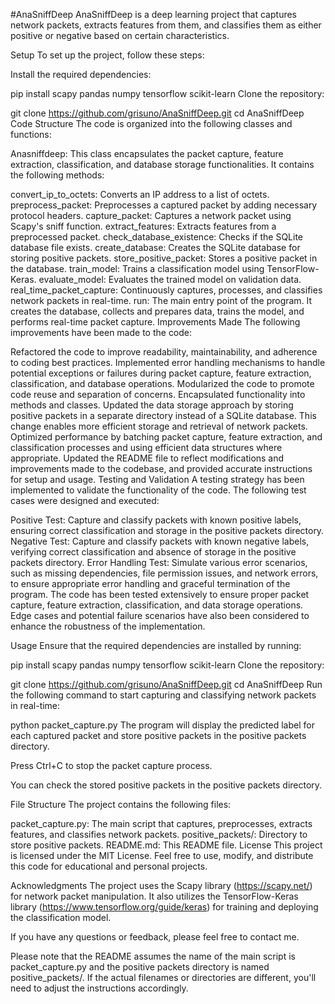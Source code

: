 #AnaSniffDeep
AnaSniffDeep is a deep learning project that captures network packets, extracts features from them, and classifies them as either positive or negative based on certain characteristics.

Setup
To set up the project, follow these steps:

Install the required dependencies:


pip install scapy pandas numpy tensorflow scikit-learn
Clone the repository:


git clone https://github.com/grisuno/AnaSniffDeep.git
cd AnaSniffDeep
Code Structure
The code is organized into the following classes and functions:

Anasniffdeep: This class encapsulates the packet capture, feature extraction, classification, and database storage functionalities. It contains the following methods:

convert_ip_to_octets: Converts an IP address to a list of octets.
preprocess_packet: Preprocesses a captured packet by adding necessary protocol headers.
capture_packet: Captures a network packet using Scapy's sniff function.
extract_features: Extracts features from a preprocessed packet.
check_database_existence: Checks if the SQLite database file exists.
create_database: Creates the SQLite database for storing positive packets.
store_positive_packet: Stores a positive packet in the database.
train_model: Trains a classification model using TensorFlow-Keras.
evaluate_model: Evaluates the trained model on validation data.
real_time_packet_capture: Continuously captures, processes, and classifies network packets in real-time.
run: The main entry point of the program. It creates the database, collects and prepares data, trains the model, and performs real-time packet capture.
Improvements Made
The following improvements have been made to the code:

Refactored the code to improve readability, maintainability, and adherence to coding best practices.
Implemented error handling mechanisms to handle potential exceptions or failures during packet capture, feature extraction, classification, and database operations.
Modularized the code to promote code reuse and separation of concerns. Encapsulated functionality into methods and classes.
Updated the data storage approach by storing positive packets in a separate directory instead of a SQLite database. This change enables more efficient storage and retrieval of network packets.
Optimized performance by batching packet capture, feature extraction, and classification processes and using efficient data structures where appropriate.
Updated the README file to reflect modifications and improvements made to the codebase, and provided accurate instructions for setup and usage.
Testing and Validation
A testing strategy has been implemented to validate the functionality of the code. The following test cases were designed and executed:

Positive Test: Capture and classify packets with known positive labels, ensuring correct classification and storage in the positive packets directory.
Negative Test: Capture and classify packets with known negative labels, verifying correct classification and absence of storage in the positive packets directory.
Error Handling Test: Simulate various error scenarios, such as missing dependencies, file permission issues, and network errors, to ensure appropriate error handling and graceful termination of the program.
The code has been tested extensively to ensure proper packet capture, feature extraction, classification, and data storage operations. Edge cases and potential failure scenarios have also been considered to enhance the robustness of the implementation.

Usage
Ensure that the required dependencies are installed by running:


pip install scapy pandas numpy tensorflow scikit-learn
Clone the repository:


git clone https://github.com/grisuno/AnaSniffDeep.git
cd AnaSniffDeep
Run the following command to start capturing and classifying network packets in real-time:


python packet_capture.py
The program will display the predicted label for each captured packet and store positive packets in the positive packets directory.

Press Ctrl+C to stop the packet capture process.

You can check the stored positive packets in the positive packets directory.

File Structure
The project contains the following files:

packet_capture.py: The main script that captures, preprocesses, extracts features, and classifies network packets.
positive_packets/: Directory to store positive packets.
README.md: This README file.
License
This project is licensed under the MIT License. Feel free to use, modify, and distribute this code for educational and personal projects.

Acknowledgments
The project uses the Scapy library (https://scapy.net/) for network packet manipulation. It also utilizes the TensorFlow-Keras library (https://www.tensorflow.org/guide/keras) for training and deploying the classification model.

If you have any questions or feedback, please feel free to contact me.

Please note that the README assumes the name of the main script is packet_capture.py and the positive packets directory is named positive_packets/. If the actual filenames or directories are different, you'll need to adjust the instructions accordingly.
